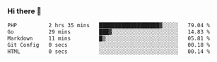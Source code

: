 ### Hi there 👋

<!--START_SECTION:waka-->

```txt
PHP          2 hrs 35 mins   ███████████████████▓░░░░░   79.04 %
Go           29 mins         ███▓░░░░░░░░░░░░░░░░░░░░░   14.83 %
Markdown     11 mins         █▒░░░░░░░░░░░░░░░░░░░░░░░   05.81 %
Git Config   0 secs          ░░░░░░░░░░░░░░░░░░░░░░░░░   00.18 %
HTML         0 secs          ░░░░░░░░░░░░░░░░░░░░░░░░░   00.14 %
```

<!--END_SECTION:waka-->


<!--
**AnkelMauCastillo/AnkelMauCastillo** is a ✨ _special_ ✨ repository because its `README.md` (this file) appears on your GitHub profile.

Here are some ideas to get you started:

- 🔭 I’m currently working on ...
- 🌱 I’m currently learning ...
- 👯 I’m looking to collaborate on ...
- 🤔 I’m looking for help with ...
- 💬 Ask me about ...
- 📫 How to reach me: ...
- 😄 Pronouns: ...
- ⚡ Fun fact: ...
-->
